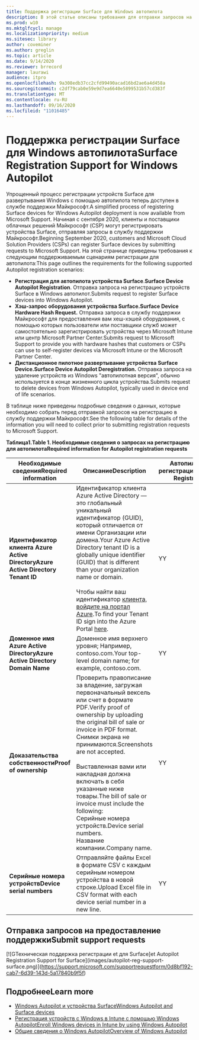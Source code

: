```yaml
---
title: Поддержка регистрации Surface для Windows автопилота
description: В этой статье описаны требования для отправки запросов на регистрацию для автопилота в службе поддержки Майкрософт.
ms.prod: w10
ms.mktglfcycl: manage
ms.localizationpriority: medium
ms.sitesec: library
author: coveminer
ms.author: greglin
ms.topic: article
ms.date: 9/14/2020
ms.reviewer: brrecord
manager: laurawi
audience: itpro
ms.openlocfilehash: 9a308edb37cc2cfd99490acad16bd2ae6a4d458a
ms.sourcegitcommit: c2df79cab0e59e9d7ea6640e5899531b57cd383f
ms.translationtype: MT
ms.contentlocale: ru-RU
ms.lasthandoff: 09/16/2020
ms.locfileid: "11016485"
---
```

# <span data-ttu-id="70acb-103">Поддержка регистрации Surface для Windows автопилота</span><span class="sxs-lookup"><span data-stu-id="70acb-103">Surface Registration Support for Windows Autopilot</span></span>

<span data-ttu-id="70acb-104">Упрощенный процесс регистрации устройств Surface для развертывания Windows с помощью автопилота теперь доступен в службе поддержки Майкрософт.</span><span class="sxs-lookup"><span data-stu-id="70acb-104">A simplified process of registering Surface devices for Windows Autopilot deployment is now available from Microsoft Support.</span></span> <span data-ttu-id="70acb-105">Начиная с сентября 2020, клиенты и поставщики облачных решений Майкрософт (CSP) могут регистрировать устройства Surface, отправляя запросы в службу поддержки Майкрософт.</span><span class="sxs-lookup"><span data-stu-id="70acb-105">Beginning September 2020, customers and Microsoft Cloud Solution Providers (CSPs) can register Surface devices by submitting requests to Microsoft Support.</span></span> <span data-ttu-id="70acb-106">На этой странице приведены требования к следующим поддерживаемым сценариям регистрации для автопилота:</span><span class="sxs-lookup"><span data-stu-id="70acb-106">This page outlines the requirements for the following supported Autopilot registration scenarios:</span></span>
 

- <span data-ttu-id="70acb-107">**Регистрация для автопилота устройства Surface**.</span><span class="sxs-lookup"><span data-stu-id="70acb-107">**Surface Device Autopilot Registration**.</span></span> <span data-ttu-id="70acb-108">Отправка запроса на регистрацию устройств Surface в Windows автопилот.</span><span class="sxs-lookup"><span data-stu-id="70acb-108">Submits request to register Surface devices into Windows Autopilot.</span></span>
- **<span data-ttu-id="70acb-109">Хэш-запрос оборудования устройства Surface.</span><span class="sxs-lookup"><span data-stu-id="70acb-109">Surface Device Hardware Hash Request.</span></span>** <span data-ttu-id="70acb-110">Отправка запроса в службу поддержки Майкрософт для предоставления вам хеш-хэшей оборудования, с помощью которых пользователи или поставщики служб может самостоятельно зарегистрировать устройства через Microsoft Intune или центр Microsoft Partner Center.</span><span class="sxs-lookup"><span data-stu-id="70acb-110">Submits request to Microsoft Support to provide you with hardware hashes that customers or CSPs can use to self-register devices via Microsoft Intune or the Microsoft Partner Center.</span></span>
- **<span data-ttu-id="70acb-111">Дистанционное пилотное развертывание устройства Surface Device.</span><span class="sxs-lookup"><span data-stu-id="70acb-111">Surface Device Autopilot Deregistration.</span></span>** <span data-ttu-id="70acb-112">Отправка запроса на удаление устройств из Windows "автопилотная версия", обычно используется в конце жизненного цикла устройства.</span><span class="sxs-lookup"><span data-stu-id="70acb-112">Submits request to delete devices from Windows Autopilot, typically used in device end of life scenarios.</span></span>

<span data-ttu-id="70acb-113">В таблице ниже приведены подробные сведения о данных, которые необходимо собрать перед отправкой запросов на регистрацию в службу поддержки Майкрософт.</span><span class="sxs-lookup"><span data-stu-id="70acb-113">See the following table for details of the information you will need to collect prior to submitting registration requests to Microsoft Support.</span></span>
 
**<span data-ttu-id="70acb-114">Таблица1.</span><span class="sxs-lookup"><span data-stu-id="70acb-114">Table 1.</span></span> <span data-ttu-id="70acb-115">Необходимые сведения о запросах на регистрацию для автопилота</span><span class="sxs-lookup"><span data-stu-id="70acb-115">Required information for Autopilot registration requests</span></span>**
 

| <span data-ttu-id="70acb-116">Необходимые сведения</span><span class="sxs-lookup"><span data-stu-id="70acb-116">Required information</span></span>                   | <span data-ttu-id="70acb-117">Описание</span><span class="sxs-lookup"><span data-stu-id="70acb-117">Description</span></span>                                                                                                                                                                                                                                                                                    | <span data-ttu-id="70acb-118">Автопилотная регистрация</span><span class="sxs-lookup"><span data-stu-id="70acb-118">Autopilot Registration</span></span> | <span data-ttu-id="70acb-119">Хэш-запрос оборудования</span><span class="sxs-lookup"><span data-stu-id="70acb-119">Hardware Hash Request</span></span> | <span data-ttu-id="70acb-120">AutoPilot</span><span class="sxs-lookup"><span data-stu-id="70acb-120">Autopilot</span></span><br><span data-ttu-id="70acb-121">Отмена регистрации</span><span class="sxs-lookup"><span data-stu-id="70acb-121">Deregistration</span></span> |
| -------------------------------------- | ---------------------------------------------------------------------------------------------------------------------------------------------------------------------------------------------------------------------------------------------------------------------------------------------- | ---------------------- | --------------------- | --------------------------- |
| **<span data-ttu-id="70acb-122">Идентификатор клиента Azure Active Directory</span><span class="sxs-lookup"><span data-stu-id="70acb-122">Azure Active Directory Tenant ID</span></span>**   | <span data-ttu-id="70acb-123">Идентификатор клиента Azure Active Directory — это глобальный уникальный идентификатор (GUID), который отличается от имени Организации или домена.</span><span class="sxs-lookup"><span data-stu-id="70acb-123">Your Azure Active Directory tenant ID is a globally unique identifier (GUID) that is different than your organization name or domain.</span></span><br> <br><span data-ttu-id="70acb-124">Чтобы найти ваш идентификатор [клиента, войдите на портал Azure](https://portal.azure.com/#blade/Microsoft_AAD_IAM/ActiveDirectoryMenuBlade/Properties).</span><span class="sxs-lookup"><span data-stu-id="70acb-124">To find your Tenant ID sign into the Azure Portal [here](https://portal.azure.com/#blade/Microsoft_AAD_IAM/ActiveDirectoryMenuBlade/Properties).</span></span> | <span data-ttu-id="70acb-125">Y</span><span class="sxs-lookup"><span data-stu-id="70acb-125">Y</span></span>                      | <span data-ttu-id="70acb-126">N</span><span class="sxs-lookup"><span data-stu-id="70acb-126">N</span></span>                     | <span data-ttu-id="70acb-127">Y</span><span class="sxs-lookup"><span data-stu-id="70acb-127">Y</span></span>                           |
| **<span data-ttu-id="70acb-128">Доменное имя Azure Active Directory</span><span class="sxs-lookup"><span data-stu-id="70acb-128">Azure Active Directory Domain Name</span></span>** | <span data-ttu-id="70acb-129">Доменное имя верхнего уровня; Например, contoso.com.</span><span class="sxs-lookup"><span data-stu-id="70acb-129">Your top-level domain name; for example, contoso.com.</span></span>                                                                                                                                                                                                                                          | <span data-ttu-id="70acb-130">Y</span><span class="sxs-lookup"><span data-stu-id="70acb-130">Y</span></span>                      | <span data-ttu-id="70acb-131">N</span><span class="sxs-lookup"><span data-stu-id="70acb-131">N</span></span>                     | <span data-ttu-id="70acb-132">Y</span><span class="sxs-lookup"><span data-stu-id="70acb-132">Y</span></span>                           |
| **<span data-ttu-id="70acb-133">Доказательства собственности</span><span class="sxs-lookup"><span data-stu-id="70acb-133">Proof of ownership</span></span>**                 | <span data-ttu-id="70acb-134">Проверить правописание за владение, загружая первоначальный вексель или счет в формате PDF.</span><span class="sxs-lookup"><span data-stu-id="70acb-134">Verify proof of ownership by uploading the original bill of sale or invoice in PDF format.</span></span> <span data-ttu-id="70acb-135">Снимки экрана не принимаются.</span><span class="sxs-lookup"><span data-stu-id="70acb-135">Screenshots are not accepted.</span></span><br> <br><span data-ttu-id="70acb-136">Выставленная вами или накладная должна включать в себя указанные ниже товары.</span><span class="sxs-lookup"><span data-stu-id="70acb-136">The bill of sale or invoice  must include the following:</span></span><br><span data-ttu-id="70acb-137">Серийные номера устройств.</span><span class="sxs-lookup"><span data-stu-id="70acb-137">Device serial numbers.</span></span><br><span data-ttu-id="70acb-138">Название компании.</span><span class="sxs-lookup"><span data-stu-id="70acb-138">Company name.</span></span>                                                           | <span data-ttu-id="70acb-139">Y</span><span class="sxs-lookup"><span data-stu-id="70acb-139">Y</span></span>                      | <span data-ttu-id="70acb-140">Y</span><span class="sxs-lookup"><span data-stu-id="70acb-140">Y</span></span>                     | <span data-ttu-id="70acb-141">Y</span><span class="sxs-lookup"><span data-stu-id="70acb-141">Y</span></span>                           |
| **<span data-ttu-id="70acb-142">Серийные номера устройств</span><span class="sxs-lookup"><span data-stu-id="70acb-142">Device serial numbers</span></span>**              | <span data-ttu-id="70acb-143">Отправляйте файлы Excel в формате CSV с каждым серийным номером устройства в новой строке.</span><span class="sxs-lookup"><span data-stu-id="70acb-143">Upload Excel file in CSV format with each device serial number in a new line.</span></span>                                                                                                                                                                                                                  | <span data-ttu-id="70acb-144">Y</span><span class="sxs-lookup"><span data-stu-id="70acb-144">Y</span></span>                      | <span data-ttu-id="70acb-145">Y</span><span class="sxs-lookup"><span data-stu-id="70acb-145">Y</span></span>                     | <span data-ttu-id="70acb-146">Y</span><span class="sxs-lookup"><span data-stu-id="70acb-146">Y</span></span>                           |

 

## <span data-ttu-id="70acb-147">Отправка запросов на предоставление поддержки</span><span class="sxs-lookup"><span data-stu-id="70acb-147">Submit support requests</span></span>

  [![G<span data-ttu-id="70acb-148">Техническая поддержка регистрации et для Surface]</span><span class="sxs-lookup"><span data-stu-id="70acb-148">et Autopilot Registration Support for Surface]</span></span>(images/autopilot-reg-support-surface.png)](https://support.microsoft.com/supportrequestform/0d8bf192-cab7-6d39-143d-5a17840b9f5f)
 
 
 
## <span data-ttu-id="70acb-149">Подробнее</span><span class="sxs-lookup"><span data-stu-id="70acb-149">Learn more</span></span>

- [<span data-ttu-id="70acb-150">Windows Autopilot и устройства Surface</span><span class="sxs-lookup"><span data-stu-id="70acb-150">Windows Autopilot and Surface devices</span></span>](windows-autopilot-and-surface-devices.md)
- [<span data-ttu-id="70acb-151">Регистрация устройств с Windows в Intune с помощью Windows Autopilot</span><span class="sxs-lookup"><span data-stu-id="70acb-151">Enroll Windows devices in Intune by using Windows Autopilot</span></span>](https://docs.microsoft.com/mem/autopilot/enrollment-autopilot)
- [<span data-ttu-id="70acb-152">Общие сведения о Windows Autopilot</span><span class="sxs-lookup"><span data-stu-id="70acb-152">Overview of Windows Autopilot</span></span>](https://docs.microsoft.com/mem/autopilot/windows-autopilot)

 
 
 

